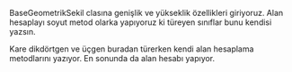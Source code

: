 BaseGeometrikSekil clasına genişlik ve yükseklik özellikleri giriyoruz. Alan hesaplayı soyut metod olarka yapıyoruz ki türeyen sınıflar bunu kendisi yazsın.

Kare dikdörtgen ve üçgen buradan türerken kendi alan hesaplama metodlarını yazıyor. En sonunda da alan hesabı yapıyor. 
